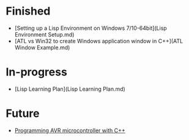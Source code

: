 # Finished
- [Setting up a Lisp Environment on Windows 7/10-64bit](Lisp Environment Setup.md)
- [ATL vs Win32 to create Windows application window in C++](ATL Window Example.md)

# In-progress
- [Lisp Learning Plan](Lisp Learning Plan.md)

# Future
- [Programming AVR microcontroller with C++](#)
